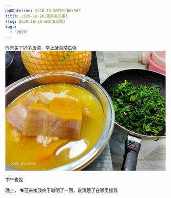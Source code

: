 ```yaml
---
pubDatetime: 2020-10-26T00:00:00Z
title: 2020-10-26(菠菜南瓜粥)
slug: 2020-10-26(菠菜南瓜粥)
tags:
  - "2020"
---
```


昨天买了好多菠菜，早上菠菜南瓜粥
![](../../img/6904315-325ad91c1105c8e9.jpg)

中午也是

晚上， 🐕范来接我终于聪明了一回，说清楚了在哪里接我
